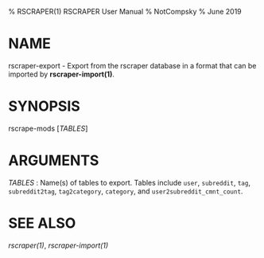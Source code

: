 % RSCRAPER(1) RSCRAPER User Manual
% NotCompsky
% June 2019

# NAME

rscraper-export - Export from the rscraper database in a format that can be imported by **rscraper-import(1)**.

# SYNOPSIS

rscrape-mods [*TABLES*]

# ARGUMENTS

*TABLES*
:   Name(s) of tables to export. Tables include `user`, `subreddit`, `tag`, `subreddit2tag`, `tag2category`, `category`, and `user2subreddit_cmnt_count`.

# SEE ALSO

*rscraper(1)*, *rscraper-import(1)*
